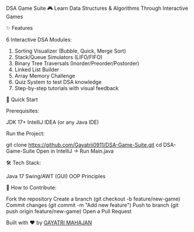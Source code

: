 DSA Game Suite
🎮 Learn Data Structures & Algorithms Through Interactive Games

✨ Features

6 Interactive DSA Modules:
1. Sorting Visualizer (Bubble, Quick, Merge Sort)
2. Stack/Queue Simulators (LIFO/FIFO)
3. Binary Tree Traversals (Inorder/Preorder/Postorder)
4. Linked List Builder
5. Array Memory Challenge
6. Quiz System to test DSA knowledge
7. Step-by-step tutorials with visual feedback

🚀 Quick Start

Prerequisites:

JDK 17+
IntelliJ IDEA (or any Java IDE)

Run the Project:

git clone https://github.com/Gayatrii0911/DSA-Game-Suite.git
cd DSA-Game-Suite
Open in IntelliJ → Run Main.java

🛠️ Tech Stack:

Java 17
Swing/AWT (GUI)
OOP Principles


📝 How to Contribute:

Fork the repository
Create a branch (git checkout -b feature/new-game)
Commit changes (git commit -m "Add new feature")
Push to branch (git push origin feature/new-game)
Open a Pull Request

Built with ❤️ by [GAYATRI MAHAJAN](https://github.com/Gayatrii0911)
